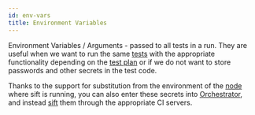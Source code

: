 ```yaml
---
id: env-vars
title: Environment Variables
---
```


Environment Variables / Arguments - passed to all tests in a run. They are useful when we want to run the same [tests](/tests) with the appropriate functionality depending on the [test plan](/test-plans) or if we do not want to store passwords and other secrets in the test code.

Thanks to the support for substitution from the environment of the [node](/nodes) where sift is running, you can also enter these secrets into [Orchestrator](/), and instead [sift](/sift) them through the appropriate CI servers.
